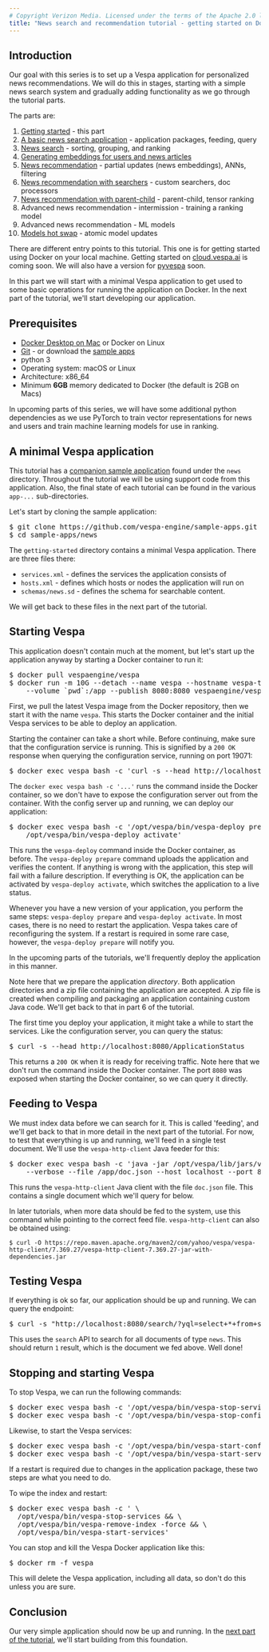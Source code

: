 ```yaml
---
# Copyright Verizon Media. Licensed under the terms of the Apache 2.0 license. See LICENSE in the project root.
title: "News search and recommendation tutorial - getting started on Docker"
---
```


## Introduction

Our goal with this series is to set up a Vespa application for personalized
news recommendations. We will do this in stages, starting with a simple news
search system and gradually adding functionality as we go through the
tutorial parts.

The parts are:  

1. [Getting started](news-1-getting-started.html) - this part
2. [A basic news search application](news-2-basic-feeding-and-query.html) - application packages, feeding, query
3. [News search](news-3-searching.html) - sorting, grouping, and ranking
4. [Generating embeddings for users and news articles](news-4-embeddings.html)
5. [News recommendation](news-5-recommendation.html) - partial updates (news embeddings), ANNs, filtering
6. [News recommendation with searchers](news-6-recommendation-with-searchers.html) - custom searchers, doc processors
7. [News recommendation with parent-child](news-7-recommendation-with-parent-child.html) - parent-child, tensor ranking
8. Advanced news recommendation - intermission - training a ranking model
9. Advanced news recommendation - ML models
10. [Models hot swap](news-10-models-hot-swap.html) - atomic model updates

There are different entry points to this tutorial. This one is for getting
started using Docker on your local machine. Getting started on 
[cloud.vespa.ai](https://cloud.vespa.ai) is coming soon. We will also have a
version for [pyvespa](https://github.com/vespa-engine/pyvespa) soon.

In this part we will start with a minimal Vespa application to
get used to some basic operations for running the application on Docker.
In the next part of the tutorial, we'll start developing our application.

## Prerequisites

- [Docker Desktop on Mac](https://docs.docker.com/docker-for-mac/install) 
  or Docker on Linux
- [Git](https://git-scm.com/downloads) - or download the
  [sample apps](https://github.com/vespa-engine/sample-apps/archive/master.zip)
- python 3
- Operating system: macOS or Linux
- Architecture: x86_64
- Minimum **6GB** memory dedicated to Docker (the default is 2GB on Macs)

In upcoming parts of this series, we will have some additional python
dependencies as we use PyTorch to train vector representations for news and
users and train machine learning models for use in ranking.

## A minimal Vespa application

This tutorial has a [companion sample
application](https://github.com/vespa-engine/sample-apps.git) found 
under the `news` directory. Throughout the tutorial we will be
using support code from this application. Also, the final state of 
each tutorial can be found in the various `app-...` sub-directories.

Let's start by cloning the sample application:

<pre data-test="exec">
$ git clone https://github.com/vespa-engine/sample-apps.git
$ cd sample-apps/news
</pre>

The `getting-started` directory contains a minimal Vespa application. There
are three files there:

- `services.xml` -  defines the services the application consists of
- `hosts.xml` - defines which hosts or nodes the application will run on
- `schemas/news.sd` - defines the schema for searchable content. 

We will get back to these files in the next part of the tutorial.

## Starting Vespa

This application doesn't contain much at the moment, but let's start up the
application anyway by starting a Docker container to run it:

<pre data-test="exec">
$ docker pull vespaengine/vespa
$ docker run -m 10G --detach --name vespa --hostname vespa-tutorial \
    --volume `pwd`:/app --publish 8080:8080 vespaengine/vespa
</pre>

First, we pull the latest Vespa image from the Docker repository, then we
start it with the name `vespa`. This starts the Docker container and the
initial Vespa services to be able to deploy an application.

Starting the container can take a short while. Before continuing, make sure
that the configuration service is running. This is signified by a `200 OK`
response when querying the configuration service, running on port 19071:

<pre data-test="exec" data-test-wait-for="200 OK">
$ docker exec vespa bash -c 'curl -s --head http://localhost:19071/ApplicationStatus'
</pre>

The `docker exec vespa bash -c '...'` runs the command inside the Docker
container, so we don't have to expose the configuration server out from the
container. With the config server up and running, we can deploy our application:

<pre data-test="exec">
$ docker exec vespa bash -c '/opt/vespa/bin/vespa-deploy prepare /app/app-1-getting-started && \
    /opt/vespa/bin/vespa-deploy activate'
</pre>

This runs the `vespa-deploy` command inside the Docker container, as before.
The `vespa-deploy prepare` command uploads the application and verifies the
content. If anything is wrong with the application, this step will fail with
a failure description. If everything is OK, the application can be activated by
`vespa-deploy activate`, which switches the application to a live status.

Whenever you have a new version of your application, you perform the same
steps: `vespa-deploy prepare` and `vespa-deploy activate`. In most cases,
there is no need to restart the application. Vespa takes care of
reconfiguring the system. If a restart is required in some rare case,
however, the `vespa-deploy prepare` will notify you.

In the upcoming parts of the tutorials, we'll frequently deploy the 
application in this manner. 

<p class="alert alert-success"> 
Note here that we prepare the application <em>directory</em>. Both
application directories and a zip file containing the application are
accepted. A zip file is created when compiling and packaging an
application containing custom Java code. We'll get back to that in part 6 
of the tutorial.
</p>

The first time you deploy your application, it might take a while to
start the services. Like the configuration server, you can query the 
status:

<pre data-test="exec" data-test-wait-for="200 OK">
$ curl -s --head http://localhost:8080/ApplicationStatus
</pre>

This returns a `200 OK` when it is ready for receiving traffic. Note here 
that we don't run the command inside the Docker container. The port `8080`
was exposed when starting the Docker container, so we can query it directly.

## Feeding to Vespa

We must index data before we can search for it. This is called 'feeding', and
we'll get back to that in more detail in the next part of the tutorial. For
now, to test that everything is up and running, we'll feed in a single test
document. We'll use the `vespa-http-client` Java feeder for this:

<pre data-test="exec" >
$ docker exec vespa bash -c 'java -jar /opt/vespa/lib/jars/vespa-http-client-jar-with-dependencies.jar \
    --verbose --file /app/doc.json --host localhost --port 8080'
</pre>

This runs the `vespa-http-client` Java client with the file `doc.json` file.
This contains a single document which we'll query for below.

In later tutorials, when more data should be fed to the system,
use this command while pointing to the correct feed file.
`vespa-http-client` can also be obtained using:

    $ curl -O https://repo.maven.apache.org/maven2/com/yahoo/vespa/vespa-http-client/7.369.27/vespa-http-client-7.369.27-jar-with-dependencies.jar

## Testing Vespa

If everything is ok so far, our application should be up and running. We 
can query the endpoint:

<pre data-test="exec" data-test-assert-contains='Hello world!'>
$ curl -s "http://localhost:8080/search/?yql=select+*+from+sources+*+where+sddocname+contains+%22news%22;"
</pre>

This uses the `search` API to search for all documents of type `news`.
This should return `1` result, which is the document we fed above.
Well done!


## Stopping and starting Vespa

To stop Vespa, we can run the following commands:

<pre>
$ docker exec vespa bash -c '/opt/vespa/bin/vespa-stop-services'
$ docker exec vespa bash -c '/opt/vespa/bin/vespa-stop-configserver'
</pre>

Likewise, to start the Vespa services:

<pre>
$ docker exec vespa bash -c '/opt/vespa/bin/vespa-start-configserver'
$ docker exec vespa bash -c '/opt/vespa/bin/vespa-start-services'
</pre>

If a restart is required due to changes in the application package,
these two steps are what you need to do.

To wipe the index and restart:

<pre>
$ docker exec vespa bash -c ' \
  /opt/vespa/bin/vespa-stop-services && \
  /opt/vespa/bin/vespa-remove-index -force && \
  /opt/vespa/bin/vespa-start-services'
</pre>

You can stop and kill the Vespa Docker application like this:

<pre data-test="after">
$ docker rm -f vespa
</pre>

This will delete the Vespa application, including all data, so 
don't do this unless you are sure.

## Conclusion

Our very simple application should now be up and running. In the [next part
of the tutorial](news-2-basic-feeding-and-query.html), we'll start building
from this foundation.

<script>
function processFilePREs() {
    var tags = document.getElementsByTagName("pre");

    // copy elements, because the list above is mutated by the insert html below
    var elems = [];
    for (i = 0; i < tags.length; i++) {
        elems.push(tags[i]);
    }

    for (i = 0; i < elems.length; i++) {
        var elem = elems[i];
        if (elem.getAttribute("data-test") === "file") {
            var html = elem.innerHTML;
            elem.innerHTML = html.replace(/<!--\?/g, "<?").replace(/\?-->/g, "?>").replace(/</g, "&lt;").replace(/>/g, "&gt;");
            elem.insertAdjacentHTML("beforebegin", "<pre class=\"filepath\">file: " + elem.getAttribute("data-path") + "</pre>");
        }
    }
};

processFilePREs();

</script>